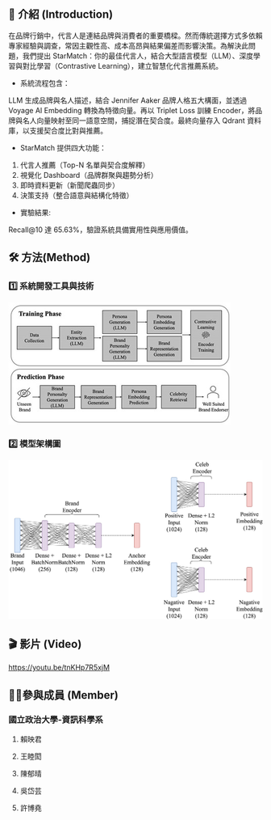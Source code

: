 ## 📖 介紹 (Introduction)

在品牌行銷中，代言人是連結品牌與消費者的重要橋樑。然而傳統選擇方式多依賴專家經驗與調查，常因主觀性高、成本高昂與結果偏差而影響決策。為解決此問題，我們提出 StarMatch：你的最佳代言人，結合大型語言模型（LLM）、深度學習與對比學習（Contrastive Learning），建立智慧化代言推薦系統。

- 系統流程包含：

LLM 生成品牌與名人描述，結合 Jennifer Aaker 品牌人格五大構面，並透過 Voyage AI Embedding 轉換為特徵向量。再以 Triplet Loss 訓練 Encoder，將品牌與名人向量映射至同一語意空間，捕捉潛在契合度。最終向量存入 Qdrant 資料庫，以支援契合度比對與推薦。

- StarMatch 提供四大功能：
1. 代言人推薦（Top-N 名單與契合度解釋）
2. 視覺化 Dashboard（品牌群聚與趨勢分析）
3. 即時資料更新（新聞爬蟲同步）
4. 決策支持（整合語意與結構化特徵）

- 實驗結果:

 Recall@10 達 65.63%，驗證系統具備實用性與應用價值。

## 🛠️ 方法(Method)

### 1️⃣ 系統開發工具與技術
[![System Architecture of StarMatch](images/系統開發工具與技術.jpg)](https://github.com/lai-yingchun/StarMatch)

### 2️⃣ 模型架構圖

[![Model Architecture](images/模型架構圖.png)](https://github.com/lai-yingchun/StarMatch)

## 🎬 影片 (Video)

https://youtu.be/tnKHp7R5xjM


## 🙋‍♀️參與成員 (Member)

### 國立政治大學-資訊科學系

1. 賴映君
2. 王睦閎
3. 陳郁晴
4. 吳岱芸

5. 許博堯


